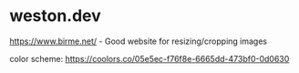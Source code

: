 # weston.dev

https://www.birme.net/ - Good website for resizing/cropping images

color scheme: https://coolors.co/05e5ec-f76f8e-6665dd-473bf0-0d0630
